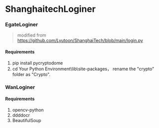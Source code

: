 # ShanghaitechLoginer

### EgateLoginer
> modified from https://github.com/Lyutoon/ShanghaiTech/blob/main/login.py

#### Requirements
1. pip install pycryptodome
2. cd Your Python Environment\lib\site-packages， rename the "crypto" folder as "Crypto".

### WanLoginer
#### Requirements
1. opencv-python
2. ddddocr
3. BeautifulSoup